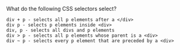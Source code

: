 What do the following CSS selectors select?

    div + p - selects all p elements after a </div>
    div p - selects p elements inside <div>
    div, p - selects all divs and p elements
    div > p - selects all p elements whose parent is a <div>
    div ~ p - selects every p element that are preceded by a <div>

